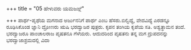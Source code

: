 +++
title = "05 ಹೇಳುವರು ಯಮಜಙ್ಗೆ"

+++
ಪಾರ್ಥ-ಪೃಥೆಯ ಮಗನಾದ ಅರ್ಜುನನಿಗೆ ಪಾರ್ಥ ಎಂಬ ಹೆಸರು.ಬಿಲ್ವಿದ್ಯೆ, ವೇದವಿದ್ಯೆ ಎರಡನ್ನೂ ರೂಢಿಸಿಕೊಂಡ ಜ್ಞಾನಿ ದ್ರೋಣರು ಋಷಿ ಭರದ್ವಾಜರ ಪುತ್ರರು. ಕೃಪನ ತಂಗಿಯ ಕೃಪೆಯ ಸತಿ. ಅಶ್ವತ್ಥಾಮನ ತಂದೆ. ಭರದ್ವಾಜರೂ ಪಾಂಚಾಲರಾಜ ಪೃಷತನೂ ಗೆಳೆಯರು. ಆದುದರಿಂದ ಪೃಷತನು ತನ್ನ ಮಗ ದ್ರುಪದನನ್ನು ಭರದ್ವಾಜಾಶ್ರಮದಲ್ಲಿ ವಿದಾ